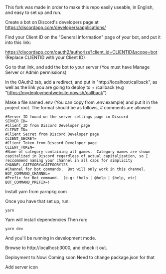 This fork was made in order to make this repo easily useable, in English, and easy to set up and run.


Create a bot on Discord's developers page at https://discordapp.com/developers/applications/

Find your Client ID on the "General information" page of your bot, and put it into this link:

https://discordapp.com/oauth2/authorize?client_id=CLIENTID&scope=bot  (Replace CLIENTID with your Client ID)

Go to that link, and add the bot to your server (You must have Manage Server or Admin permissions)

In the OAuth2 tab, add a redirect, and put in "http://localhost/callback", as well as the link you are going to deploy to + /callback (e.g "https://mydeploymentwebsite.now.sh/callback")

Make a file named .env (You can copy from .env.example) and put it in the project root. The format should be as follows, # comments are allowed:

    #Server ID found on the server settings page in Discord
    SERVER_ID=
    #Client_ID from Discord Developer page
    CLIENT_ID=
    #Client Secret from Discord Developer page
    CLIENT_SECRET=
    #Client Token from Discord Developer page
    CLIENT_TOKEN=
	#Name of category containing all games.  Category names are shown capitalized in Discord regardless of actual capitalization, so I reccommend naming your channel in all caps for simplicity
	CHANNEL_CATEGORY=CATEGORY123
	#Channel for bot commands.  Bot will only work in this channel.
	BOT_COMMAND_CHANNEL=
	#Prefix for Bot command.  (e.g: !help | @help | $help, etc)
	BOT_COMMAND_PREFIX=!
    
Install yarn from yarnpkg.com

Once you have that set up, run:

    yarn

Yarn will install dependencies
Then run:

    yarn dev

And you'll be running in development mode.

Browse to http://localhost:3000, and check it out.

Deployment to Now:
	Coming soon
	Need to change package.json for that
	
Add server icon